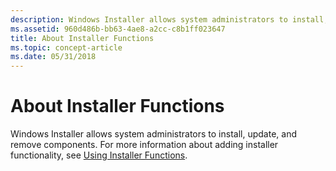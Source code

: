 ```yaml
---
description: Windows Installer allows system administrators to install, update, and remove components. For more information about adding installer functionality, see Using Installer Functions.
ms.assetid: 960d486b-bb63-4ae8-a2cc-c8b1ff023647
title: About Installer Functions
ms.topic: concept-article
ms.date: 05/31/2018
---
```


# About Installer Functions

Windows Installer allows system administrators to install, update, and remove components. For more information about adding installer functionality, see [Using Installer Functions](using-installer-functions.md).

 

 



